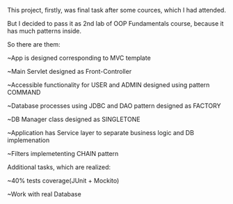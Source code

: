 This project, firstly, was final task after some cources, which I had attended.

But I decided to pass it as 2nd lab of OOP Fundamentals course, because it has much patterns inside.

So there are them:

  ~App is designed corresponding to MVC template
  
  ~Main Servlet designed as Front-Controller
  
  ~Accessible functionality for USER and ADMIN designed using pattern COMMAND
  
  ~Database processes using JDBC and DAO pattern designed as FACTORY
  
  ~DB Manager class designed as SINGLETONE
  
  ~Application has Service layer to separate business logic and DB implemenation

  ~Filters implemetenting CHAIN pattern
  
Additional tasks, which are realized:

  ~40% tests coverage(JUnit + Mockito)
  
  ~Work with real Database
